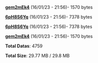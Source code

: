[**gem2mEk4**](/data/gem2mEk4.txt) (16/01/23 - 21:56)- 1570 bytes

[**6pH8S6Yq**](/data/6pH8S6Yq.txt) (16/01/23 - 21:56)- 7378 bytes

[**6pH8S6Yq**](/data/6pH8S6Yq.txt) (16/01/23 - 21:56)- 7378 bytes

[**gem2mEk4**](/data/gem2mEk4.txt) (16/01/23 - 21:56)- 1570 bytes

**Total Datas**: 4759

**Total Size**: 29.77 MB / 29.8 MB